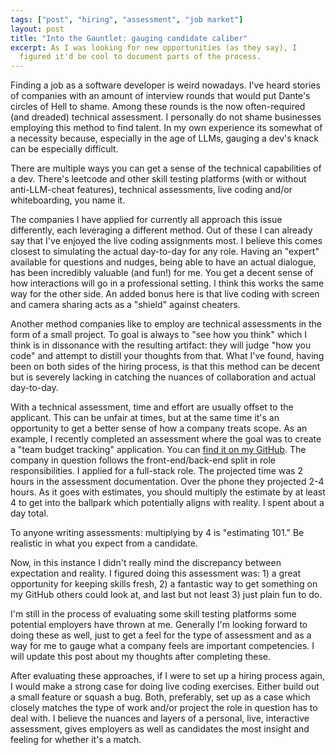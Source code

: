 ```yaml
---
tags: ["post", "hiring", "assessment", "job market"]
layout: post
title: "Into the Gauntlet: gauging candidate caliber"
excerpt: As I was looking for new opportunities (as they say), I
  figured it'd be cool to document parts of the process.
---
```


Finding a job as a software developer is weird nowadays. I've heard stories of
companies with an amount of interview rounds that would put Dante's circles of
Hell to shame. Among these rounds is the now often-required (and dreaded)
technical assessment. I personally do not shame businesses employing this
method to find talent. In my own experience its somewhat of a necessity
because, especially in the age of LLMs, gauging a dev's knack can be especially
difficult.

There are multiple ways you can get a sense of the technical capabilities of a
dev. There's leetcode and other skill testing platforms (with or without
anti-LLM-cheat features), technical assessments, live coding and/or
whiteboarding, you name it.

The companies I have applied for currently all approach this issue differently,
each leveraging a different method. Out of these I can already say that I've
enjoyed the live coding assignments most. I believe this comes closest to
simulating the actual day-to-day for any role. Having an "expert" available for
questions and nudges, being able to have an actual dialogue, has been incredibly
valuable (and fun!) for me. You get a decent sense of how interactions will go in a
professional setting. I think this works the same way for the other side. An
added bonus here is that live coding with screen and camera sharing acts as a
"shield" against cheaters.

Another method companies like to employ are technical assessments in the form
of a small project. To goal is always to "see how you think" which I think is
in dissonance with the resulting artifact: they will judge "how you code" and
attempt to distill your thoughts from that. What I've found, having been on
both sides of the hiring process, is that this method can be decent but is
severely lacking in catching the nuances of collaboration and actual
day-to-day.

With a technical assessment, time and effort are usually offset to the
applicant. This can be unfair at times, but at the same time it's an
opportunity to get a better sense of how a company treats scope. As an example,
I recently completed an assessment where the goal was to create a "team budget
tracking" application. You can [find it on my
GitHub](https://github.com/rombrom/budgets-app-example). The company in
question follows the front-end/back-end split in role responsibilities. I
applied for a full-stack role. The projected time was 2 hours in the assessment
documentation. Over the phone they projected 2-4 hours. As it goes with
estimates, you should multiply the estimate by at least 4 to get into the
ballpark which potentially aligns with reality. I spent about a day total.

To anyone writing assessments: multiplying by 4 is "estimating 101." Be realistic
in what you expect from a candidate.

Now, in this instance I didn't really mind the discrepancy between expectation
and reality. I figured doing this assessment was: 1) a great opportunity for
keeping skills fresh, 2) a fantastic way to get something on my GitHub others
could look at, and last but not least 3) just plain fun to do.

I'm still in the process of evaluating some skill testing platforms some
potential employers have thrown at me. Generally I'm looking forward to doing
these as well, just to get a feel for the type of assessment and as a way for
me to gauge what a company feels are important competencies. I will update this
post about my thoughts after completing these.

After evaluating these approaches, if I were to set up a hiring process again,
I would make a strong case for doing live coding exercises. Either build out a
small feature or squash a bug. Both, preferably, set up as a case which closely
matches the type of work and/or project the role in question has to deal with.
I believe the nuances and layers of a personal, live, interactive assessment,
gives employers as well as candidates the most insight and feeling for whether
it's a match.
